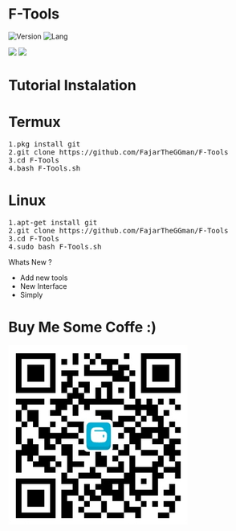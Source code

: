 # F-Tools

![Version](https://img.shields.io/badge/Version-2.0-green) ![Lang](https://img.shields.io/badge/Language-Bash-lime)

![](https://raw.githubusercontent.com/FajarTheGGman/F-Tools/master/.img/banner.png)
![](https://raw.githubusercontent.com/FajarTheGGman/F-Tools/master/.img/content.png)

# Tutorial Instalation

# Termux
<pre>
1.pkg install git
2.git clone https://github.com/FajarTheGGman/F-Tools
3.cd F-Tools
4.bash F-Tools.sh
</pre>

# Linux
<pre>
1.apt-get install git
2.git clone https://github.com/FajarTheGGman/F-Tools
3.cd F-Tools
4.sudo bash F-Tools.sh
</pre>


Whats New ?

- Add new tools
- New Interface 
- Simply 


# Buy Me Some Coffe :)
![donate](https://github.com/FajarTheGGman/F-Tools/blob/master/.images/donate.jpeg)
